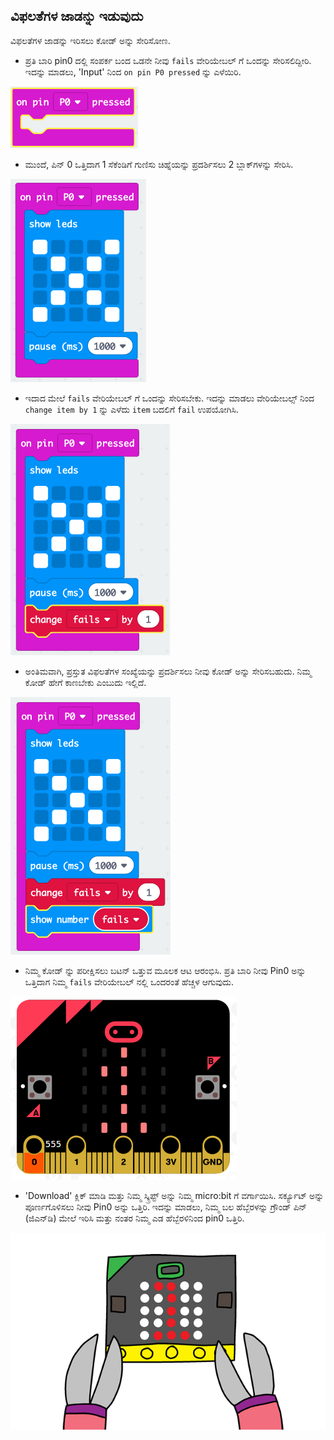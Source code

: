 ## ವಿಫಲತೆಗಳ ಜಾಡನ್ನು ಇಡುವುದು

ವಿಫಲತೆಗಳ ಜಾಡನ್ನು ಇರಿಸಲು ಕೋಡ್ ಅನ್ನು ಸೇರಿಸೋಣ.

+ ಪ್ರತಿ ಬಾರಿ pin0 ದಲ್ಲಿ ಸಂಪರ್ಕ ಬಂದ ಒಡನೇ ನೀವು `fails` ವೇರಿಯೇಬಲ್ ಗೆ ಒಂದನ್ನು ಸೇರಿಸಲಿದ್ದೀರಿ. ಇದನ್ನು ಮಾಡಲು, 'Input' ನಿಂದ `on pin P0 pressed` ನ್ನು ಎಳೆಯಿರಿ.

![ಪರದೆಚಿತ್ರ](images/frustration-pressPin0.png)

+ ಮುಂದೆ, ಪಿನ್ 0 ಒತ್ತಿದಾಗ 1 ಸೆಕೆಂಡಿಗೆ ಗುಣಿಸು ಚಿಹ್ನೆಯನ್ನು ಪ್ರದರ್ಶಿಸಲು 2 ಬ್ಲಾಕ್‌ಗಳನ್ನು ಸೇರಿಸಿ.

![ಪರದೆಚಿತ್ರ](images/frustration-pin0-x.png)

+ ಇದಾದ ಮೇಲೆ `fails` ವೇರಿಯೇಬಲ್ ಗೆ ಒಂದನ್ನು ಸೇರಿಸಬೇಕು. ಇದನ್ನು ಮಾಡಲು ವೇರಿಯೇಬಲ್ಸ್ ನಿಂದ `change item by 1` ನ್ನು ಎಳೆದು `item` ಬದಲಿಗೆ `fail` ಉಪಯೋಗಿಸಿ. 

![ಪರದೆಚಿತ್ರ](images/frustration-pin0-fails.png)

+ ಅಂತಿಮವಾಗಿ, ಪ್ರಸ್ತುತ ವಿಫಲತೆಗಳ ಸಂಖ್ಯೆಯನ್ನು ಪ್ರದರ್ಶಿಸಲು ನೀವು ಕೋಡ್ ಅನ್ನು ಸೇರಿಸಬಹುದು. ನಿಮ್ಮ ಕೋಡ್ ಹೇಗೆ ಕಾಣಬೇಕು ಎಂಬುದು ಇಲ್ಲಿದೆ.

![ಪರದೆಚಿತ್ರ](images/frustration-pin0-code.png)

+ ನಿಮ್ಮ ಕೋಡ್ ನ್ನು ಪರೀಕ್ಷಿಸಲು ಬಟನ್ ಒತ್ತುವ ಮೂಲಕ ಆಟ ಆರಂಭಿಸಿ. ಪ್ರತಿ ಬಾರಿ ನೀವು Pin0 ಅನ್ನು ಒತ್ತಿದಾಗ ನಿಮ್ಮ `fails` ವೇರಿಯೇಬಲ್ ನಲ್ಲಿ ಒಂದರಂತೆ ಹೆಚ್ಚಳ ಆಗುವುದು.

![ಪರದೆಚಿತ್ರ](images/frustration-pin0-test.png)

+ 'Download' ಕ್ಲಿಕ್ ಮಾಡಿ ಮತ್ತು ನಿಮ್ಮ ಸ್ಕ್ರಿಪ್ಟ್ ಅನ್ನು ನಿಮ್ಮ micro:bit ಗೆ ವರ್ಗಾಯಿಸಿ. ಸರ್ಕ್ಯೂಟ್ ಅನ್ನು ಪೂರ್ಣಗೊಳಿಸಲು ನೀವು Pin0 ಅನ್ನು ಒತ್ತಿರಿ. ಇದನ್ನು ಮಾಡಲು, ನಿಮ್ಮ ಬಲ ಹೆಬ್ಬೆರಳನ್ನು ಗ್ರೌಂಡ್ ಪಿನ್ (ಜಿಎನ್‌ಡಿ) ಮೇಲೆ ಇರಿಸಿ ಮತ್ತು ನಂತರ ನಿಮ್ಮ ಎಡ ಹೆಬ್ಬೆರಳಿನಿಂದ pin0 ಒತ್ತಿರಿ.

![ಪರದೆಚಿತ್ರ](images/frustration-pin0-compile.png)